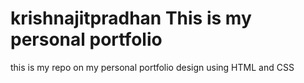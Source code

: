 # krishnajitpradhan This is my personal portfolio
this is my repo on my personal portfolio design using HTML and CSS
